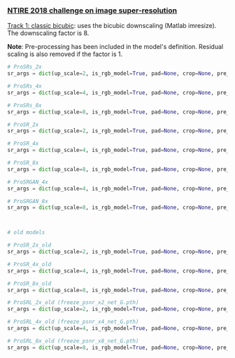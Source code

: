 ### [NTIRE 2018 challenge on image super-resolution](http://www.vision.ee.ethz.ch/ntire18/#challenge)

[Track 1: classic bicubic](https://competitions.codalab.org/competitions/18015):
uses the bicubic downscaling (Matlab imresize). The downscaling factor is 8.

**Note**: Pre-processing has been included in the model's definition. Residual scaling is also removed if the factor is 1.

```python
# ProSRs_2x
sr_args = dict(up_scale=2, is_rgb_model=True, pad=None, crop=None, pre_upscale=False, merge_source=True, resample_kernel='Catmull-Rom')

# ProSRs_4x
sr_args = dict(up_scale=4, is_rgb_model=True, pad=None, crop=None, pre_upscale=False, merge_source=True, resample_kernel='Catmull-Rom')

# ProSRs_8x
sr_args = dict(up_scale=8, is_rgb_model=True, pad=None, crop=None, pre_upscale=False, merge_source=True, resample_kernel='Catmull-Rom')

# ProSR_2x
sr_args = dict(up_scale=2, is_rgb_model=True, pad=None, crop=None, pre_upscale=False, merge_source=True, resample_kernel='Catmull-Rom')

# ProSR_4x
sr_args = dict(up_scale=4, is_rgb_model=True, pad=None, crop=None, pre_upscale=False, merge_source=True, resample_kernel='Catmull-Rom')

# ProSR_8x
sr_args = dict(up_scale=8, is_rgb_model=True, pad=None, crop=None, pre_upscale=False, merge_source=True, resample_kernel='Catmull-Rom')

# ProSRGAN_4x
sr_args = dict(up_scale=4, is_rgb_model=True, pad=None, crop=None, pre_upscale=False, merge_source=True, resample_kernel='Catmull-Rom')

# ProSRGAN_8x
sr_args = dict(up_scale=8, is_rgb_model=True, pad=None, crop=None, pre_upscale=False, merge_source=True, resample_kernel='Catmull-Rom')



# old models

# ProSR_2x_old
sr_args = dict(up_scale=2, is_rgb_model=True, pad=None, crop=None, pre_upscale=False)

# ProSR_4x_old
sr_args = dict(up_scale=4, is_rgb_model=True, pad=None, crop=None, pre_upscale=False)

# ProSR_8x_old
sr_args = dict(up_scale=8, is_rgb_model=True, pad=None, crop=None, pre_upscale=False)

# ProSRL_2x_old (freeze_psnr_x2_net_G.pth)
sr_args = dict(up_scale=2, is_rgb_model=True, pad=None, crop=None, pre_upscale=False)

# ProSRL_4x_old (freeze_psnr_x4_net_G.pth)
sr_args = dict(up_scale=4, is_rgb_model=True, pad=None, crop=None, pre_upscale=False)

# ProSRL_8x_old (freeze_psnr_x8_net_G.pth)
sr_args = dict(up_scale=8, is_rgb_model=True, pad=None, crop=None, pre_upscale=False)
```
